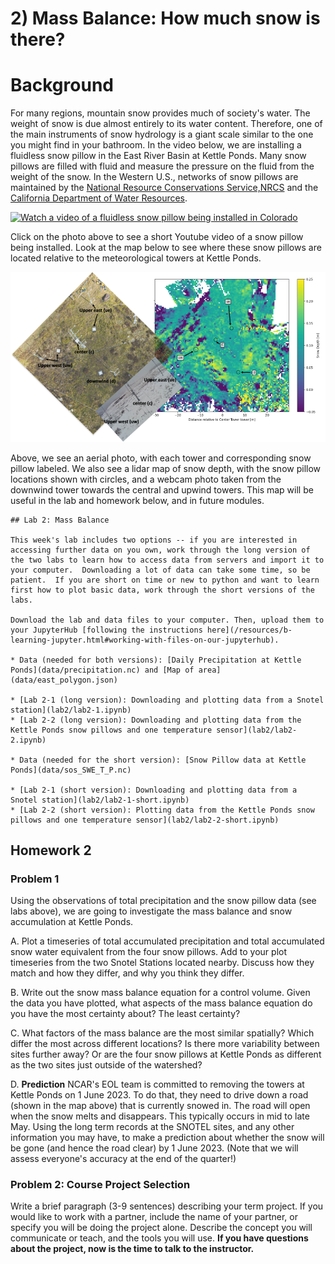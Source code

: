 # 2) Mass Balance:  How much snow is there?

# Background

For many regions, mountain snow provides much of society's water.  The weight of snow is due almost entirely to its water content.  Therefore, one of the main instruments of snow hydrology is a giant scale similar to the one you might find in your bathroom.  In the video below, we are installing a fluidless snow pillow in the East River Basin at Kettle Ponds.  Many snow pillows are filled with fluid and measure the pressure on the fluid from the weight of the snow.  In the Western U.S., networks of snow pillows are maintained by the [National Resource Conservations Service,NRCS](https://www.nrcs.usda.gov/wps/portal/wcc/home/quicklinks/imap) and the [California Department of Water Resources](https://cdec.water.ca.gov/snow/).

[![Watch a video of a fluidless snow pillow being installed in Colorado](https://img.youtube.com/vi/6Ivn666w5xo/default.jpg)](https://www.youtube.com/watch?v=6Ivn666w5xo)

Click on the photo above to see a short Youtube video of a snow pillow being installed.  Look at the map below to see where these snow pillows are located relative to the meteorological towers at Kettle Ponds.

![Here is a map of where the Kettle Ponds pillows are located](data/KettlePondsPillowlidarmap.png)

Above, we see an aerial photo, with each tower and corresponding snow pillow labeled.  We also see a lidar map of snow depth, with the snow pillow locations shown with circles, and a webcam photo taken from the downwind tower towards the central and upwind towers. This map will be useful in the lab and homework below, and in future modules.

```note
## Lab 2: Mass Balance

This week's lab includes two options -- if you are interested in accessing further data on you own, work through the long version of the two labs to learn how to access data from servers and import it to your computer.  Downloading a lot of data can take some time, so be patient.  If you are short on time or new to python and want to learn first how to plot basic data, work through the short versions of the labs.

Download the lab and data files to your computer. Then, upload them to your JupyterHub [following the instructions here](/resources/b-learning-jupyter.html#working-with-files-on-our-jupyterhub).

* Data (needed for both versions): [Daily Precipitation at Kettle Ponds](data/precipitation.nc) and [Map of area](data/east_polygon.json) 

* [Lab 2-1 (long version): Downloading and plotting data from a Snotel station](lab2/lab2-1.ipynb)
* [Lab 2-2 (long version): Downloading and plotting data from the Kettle Ponds snow pillows and one temperature sensor](lab2/lab2-2.ipynb)

* Data (needed for the short version): [Snow Pillow data at Kettle Ponds](data/sos_SWE_T_P.nc)

* [Lab 2-1 (short version): Downloading and plotting data from a Snotel station](lab2/lab2-1-short.ipynb)
* [Lab 2-2 (short version): Plotting data from the Kettle Ponds snow pillows and one temperature sensor](lab2/lab2-2-short.ipynb)

```



## Homework 2

### Problem 1

Using the observations of total precipitation and the snow pillow data (see labs above), we are going to investigate the mass balance and snow accumulation at Kettle Ponds.

A. Plot a timeseries of total accumulated precipitation and total accumulated snow water equivalent from the four snow pillows.  Add to your plot timeseries from the two Snotel Stations located nearby.  Discuss how they match and how they differ, and why you think they differ.

B. Write out the snow mass balance equation for a control volume.  Given the data you have plotted, what aspects of the mass balance equation do you have the most certainty about?  The least certainty?

C. What factors of the mass balance are the most similar spatially?  Which differ the most across different locations?  Is there more variability between sites further away?  Or are the four snow pillows at Kettle Ponds as different as the two sites just outside of the watershed?

D. **Prediction** NCAR's EOL team is committed to removing the towers at Kettle Ponds on 1 June 2023.  To do that, they need to drive down a road (shown in the map above) that is currently snowed in.  The road will open when the snow melts and disappears. This typically occurs in mid to late May.  Using the long term records at the SNOTEL sites, and any other information you may have, to make a prediction about whether the snow will be gone (and hence the road clear) by 1 June 2023. (Note that we will assess everyone's accuracy at the end of the quarter!)


### Problem 2: Course Project Selection

Write a brief paragraph (3-9 sentences) describing your term project. If you would like to work with a partner, include the name of your partner, or specify you will be doing the project alone.  Describe the concept you will communicate or teach, and the tools you will use. **If you have questions about the project, now is the time to talk to the instructor.**
